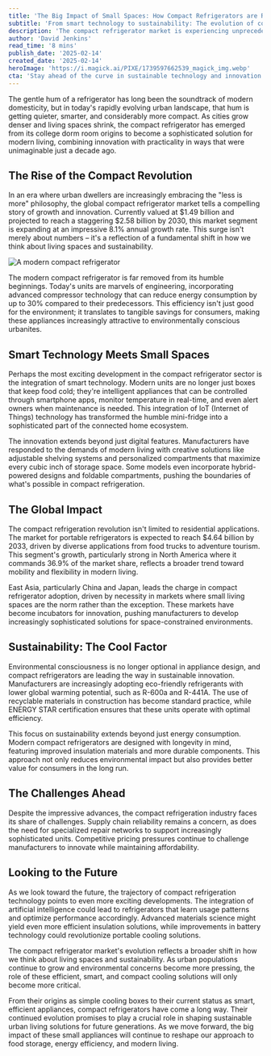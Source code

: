 ```yaml
---
title: 'The Big Impact of Small Spaces: How Compact Refrigerators are Revolutionizing Modern Living'
subtitle: 'From smart technology to sustainability: The evolution of compact cooling solutions is reshaping our approach to food storage and urban living'
description: 'The compact refrigerator market is experiencing unprecedented growth, driven by urbanization and technological innovation. With smart features, improved efficiency, and sustainable design, these appliances are transforming from simple cooling units into sophisticated solutions for modern living, projected to reach $2.58 billion by 2030.'
author: 'David Jenkins'
read_time: '8 mins'
publish_date: '2025-02-14'
created_date: '2025-02-14'
heroImage: 'https://i.magick.ai/PIXE/1739597662539_magick_img.webp'
cta: 'Stay ahead of the curve in sustainable technology and innovation - follow MagickAI on LinkedIn for regular insights into the future of smart living.'
---
```


The gentle hum of a refrigerator has long been the soundtrack of modern domesticity, but in today's rapidly evolving urban landscape, that hum is getting quieter, smarter, and considerably more compact. As cities grow denser and living spaces shrink, the compact refrigerator has emerged from its college dorm room origins to become a sophisticated solution for modern living, combining innovation with practicality in ways that were unimaginable just a decade ago.

## The Rise of the Compact Revolution

In an era where urban dwellers are increasingly embracing the "less is more" philosophy, the global compact refrigerator market tells a compelling story of growth and innovation. Currently valued at $1.49 billion and projected to reach a staggering $2.58 billion by 2030, this market segment is expanding at an impressive 8.1% annual growth rate. This surge isn't merely about numbers – it's a reflection of a fundamental shift in how we think about living spaces and sustainability.

![A modern compact refrigerator](https://i.magick.ai/PIXE/1739597662542_magick_img.webp)

The modern compact refrigerator is far removed from its humble beginnings. Today's units are marvels of engineering, incorporating advanced compressor technology that can reduce energy consumption by up to 30% compared to their predecessors. This efficiency isn't just good for the environment; it translates to tangible savings for consumers, making these appliances increasingly attractive to environmentally conscious urbanites.

## Smart Technology Meets Small Spaces

Perhaps the most exciting development in the compact refrigerator sector is the integration of smart technology. Modern units are no longer just boxes that keep food cold; they're intelligent appliances that can be controlled through smartphone apps, monitor temperature in real-time, and even alert owners when maintenance is needed. This integration of IoT (Internet of Things) technology has transformed the humble mini-fridge into a sophisticated part of the connected home ecosystem.

The innovation extends beyond just digital features. Manufacturers have responded to the demands of modern living with creative solutions like adjustable shelving systems and personalized compartments that maximize every cubic inch of storage space. Some models even incorporate hybrid-powered designs and foldable compartments, pushing the boundaries of what's possible in compact refrigeration.

## The Global Impact

The compact refrigeration revolution isn't limited to residential applications. The market for portable refrigerators is expected to reach $4.64 billion by 2033, driven by diverse applications from food trucks to adventure tourism. This segment's growth, particularly strong in North America where it commands 36.9% of the market share, reflects a broader trend toward mobility and flexibility in modern living.

East Asia, particularly China and Japan, leads the charge in compact refrigerator adoption, driven by necessity in markets where small living spaces are the norm rather than the exception. These markets have become incubators for innovation, pushing manufacturers to develop increasingly sophisticated solutions for space-constrained environments.

## Sustainability: The Cool Factor

Environmental consciousness is no longer optional in appliance design, and compact refrigerators are leading the way in sustainable innovation. Manufacturers are increasingly adopting eco-friendly refrigerants with lower global warming potential, such as R-600a and R-441A. The use of recyclable materials in construction has become standard practice, while ENERGY STAR certification ensures that these units operate with optimal efficiency.

This focus on sustainability extends beyond just energy consumption. Modern compact refrigerators are designed with longevity in mind, featuring improved insulation materials and more durable components. This approach not only reduces environmental impact but also provides better value for consumers in the long run.

## The Challenges Ahead

Despite the impressive advances, the compact refrigeration industry faces its share of challenges. Supply chain reliability remains a concern, as does the need for specialized repair networks to support increasingly sophisticated units. Competitive pricing pressures continue to challenge manufacturers to innovate while maintaining affordability.

## Looking to the Future

As we look toward the future, the trajectory of compact refrigeration technology points to even more exciting developments. The integration of artificial intelligence could lead to refrigerators that learn usage patterns and optimize performance accordingly. Advanced materials science might yield even more efficient insulation solutions, while improvements in battery technology could revolutionize portable cooling solutions.

The compact refrigerator market's evolution reflects a broader shift in how we think about living spaces and sustainability. As urban populations continue to grow and environmental concerns become more pressing, the role of these efficient, smart, and compact cooling solutions will only become more critical.

From their origins as simple cooling boxes to their current status as smart, efficient appliances, compact refrigerators have come a long way. Their continued evolution promises to play a crucial role in shaping sustainable urban living solutions for future generations. As we move forward, the big impact of these small appliances will continue to reshape our approach to food storage, energy efficiency, and modern living.